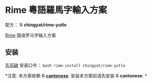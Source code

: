 # Rime 粵語羅馬字輸入方案

配方： ℞ **chingyat/rime-yutlo**

[Rime](https://rime.im) 国语罗马字输入方案

## 安装

[东风破](https://github.com/rime/plum) 安装口令： `bash rime-install chingyat/rime-yutlo`

*注意: 本方案依赖 ℞ **[cantonese](https://github.com/rime/rime-cantonese)**. 安装本方案前请先安装 ℞ **cantonese**. *
